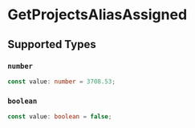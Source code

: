 # GetProjectsAliasAssigned


## Supported Types

### `number`

```typescript
const value: number = 3708.53;
```

### `boolean`

```typescript
const value: boolean = false;
```

